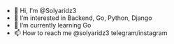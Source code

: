 - 👋 Hi, I’m @Solyaridz3
- 👀 I’m interested in Backend, Go, Python, Django
- 🌱 I’m currently learning Go
- 📫 How to reach me @solyaridz3 telegram/instagram 

<!---
Solyaridz3/Solyaridz3 is a ✨ special ✨ repository because its `README.md` (this file) appears on your GitHub profile.
You can click the Preview link to take a look at your changes.
--->
